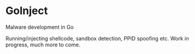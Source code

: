 # GoInject
Malware development in Go

Running/injecting shellcode, sandbox detection, PPID spoofing etc.
Work in progress, much more to come.

